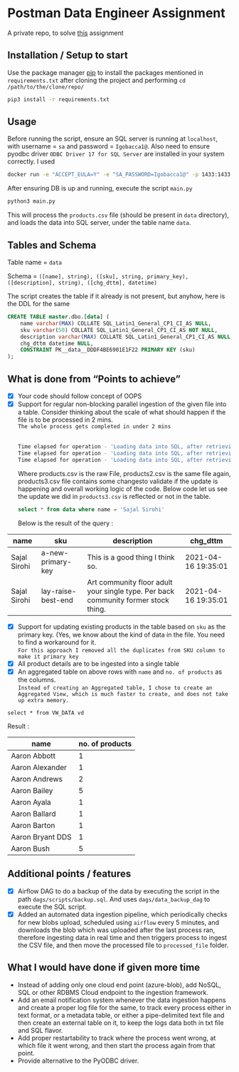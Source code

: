 # Postman Data Engineer Assignment

A private repo, to solve [this](https://docs.google.com/document/d/1RJjQHDxi7jOQVOq8lrkUFPVJO5vnozPRGO-bpzx13wM/edit) assignment

## Installation / Setup to start

Use the package manager [pip](https://pip.pypa.io/en/stable/) to install the packages mentioned in `requirements.txt` after cloning the project and performing `cd /path/to/the/clone/repo/`

```bash
pip3 install -r requirements.txt
```

## Usage
Before running the script, ensure an SQL server is running at `localhost`, with username = `sa` and password = `Igobacca1@`. Also need to ensure pyodbc driver `ODBC Driver 17 for SQL Server` are installed in your system correctly.
I used 
```bash
docker run -e "ACCEPT_EULA=Y" -e "SA_PASSWORD=Igobacca1@" -p 1433:1433 --name RBC  -d mcr.microsoft.com/mssql/server:latest
```
After ensuring DB is up and running, execute the script `main.py`
```bash
python3 main.py
```
This will process the `products.csv` file (should be present in `data` directory), and loads the data into SQL server, under the table name `data`.

## Tables and Schema
Table name = `data`

Schema = `([name], string), ([sku], string, primary_key), ([description], string), ([chg_dttm], datetime)`

The script creates the table if it already is not present, but anyhow, here is the DDL for the same
```SQL
CREATE TABLE master.dbo.[data] (
	name varchar(MAX) COLLATE SQL_Latin1_General_CP1_CI_AS NULL,
	sku varchar(50) COLLATE SQL_Latin1_General_CP1_CI_AS NOT NULL,
	description varchar(MAX) COLLATE SQL_Latin1_General_CP1_CI_AS NULL,
	chg_dttm datetime NULL,
	CONSTRAINT PK__data__DDDF4BE6901E1F22 PRIMARY KEY (sku)
);
```

## What is done from “Points to achieve”
- [x] Your code should follow concept of OOPS
- [x] Support for regular non-blocking parallel ingestion of the given file into a table. Consider thinking about the scale of what should happen if the file is to be processed in 2 mins.<br>`The whole process gets completed in under 2 mins` <br>
  <br>
  ```bash
  Time elapsed for operation - 'Loading data into SQL, after retrieving it from CSV : products.csv' : 0:00:29.045618
  Time elapsed for operation - 'Loading data into SQL, after retrieving it from CSV : products2.csv' : 0:01:06.867120
  Time elapsed for operation - 'Loading data into SQL, after retrieving it from CSV : products3.csv' : 0:01:36.248423
  ```
  Where products.csv is the raw File, products2.csv is the same file again, products3.csv file contains some changesto validate if the update is happening and overall working logic of the code.
  Below code let us see the update we did in `products3.csv` is reflected or not in the table.
    ```SQL
    select * from data where name = 'Sajal Sirohi'
    ```
  Below is the result of the query : 

| name         | sku                | description                                                                        | chg_dttm           |
|--------------|--------------------|------------------------------------------------------------------------------------|--------------------|
| Sajal Sirohi | a-new-primary-key  | This is a good thing I think so.                                                   | 2021-04-16 19:35:01|
| Sajal Sirohi | lay-raise-best-end | Art community floor adult your single type. Per back community former stock thing. | 2021-04-16 19:35:01|
  

- [x] Support for updating existing products in the table based on `sku` as the primary key. (Yes, we know about the kind of data in the file. You need to find a workaround for it. <br>`For this approach I removed all the duplicates from SKU column to make it primary key` <br>
- [x] All product details are to be ingested into a single table
- [x] An aggregated table on above rows with `name` and `no. of products` as the columns. <br>
  `Instead of creating an Aggregated table, I chose to create an Aggregated View, which is much faster to create, and does not take up extra memory.`
  
```SQL_Latin1_General_CP1_CI_AS
select * from VW_DATA vd 
```
Result : 

| name             | no. of products |
|------------------|-----------------|
| Aaron Abbott     | 1               |
| Aaron Alexander  | 1               |
| Aaron Andrews    | 2               |
| Aaron Bailey     | 5               |
| Aaron Ayala      | 1               |
| Aaron Ballard    | 1               |
| Aaron Barton     | 1               |
| Aaron Bryant DDS | 1               |
| Aaron Bush       | 5               |

## Additional points / features

- [x] Airflow DAG to do a backup of the data by executing the script in the path `dags/scripts/backup.sql`. And uses `dags/data_backup_dag` to execute the SQL script.
- [x] Added an automated data ingestion pipeline, which periodically checks for new blobs upload, scheduled using `airflow` every 5 minutes, and downloads the blob which was uploaded after the last process ran, therefore ingesting data in real time and then triggers process to ingest the CSV file, and then move the processed file to `processed_file` folder.

## What I would have done if given more time
- Instead of adding only one cloud end point (azure-blob), add NoSQL, SQL or other RDBMS Cloud endpoint to the ingestion framework.
- Add an email notification system whenever the data ingestion happens and create a proper log file for the same, to track every process either in text format, or a metadata table, or either a pipe-delimited text file and then create an external table on it, to keep the logs data both in txt file and SQL flavor.
- Add proper restartability to track where the process went wrong, at which file it went wrong, and then start the process again from that point.
- Provide alternative to the PyODBC driver.
